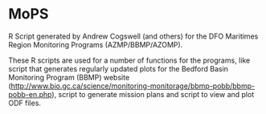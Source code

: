 # MoPS
R Script generated by Andrew Cogswell (and others) for the DFO Maritimes Region Monitoring Programs (AZMP/BBMP/AZOMP).

These R scripts are used for a number of functions for the programs, like script that generates regularly updated plots for the Bedford Basin Monitoring Program (BBMP) website (http://www.bio.gc.ca/science/monitoring-monitorage/bbmp-pobb/bbmp-pobb-en.php), script to generate mission plans and script to view and plot ODF files.

